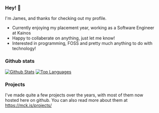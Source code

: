 ### Hey! 👋

I'm James, and thanks for checking out my profile.

- Currently enjoying my placement year, working as a Software Engineer at Kainos
- Happy to collaberate on anything, just let me know!
- Interested in programming, FOSS and pretty much anything to do with technology!

### Github stats

[![Github Stats](https://github-readme-stats.vercel.app/api?username=James-McK&show_icons=true&count_private=true&bg_color=1e2030&text_color=cad3f5&icon_color=c6a0f6&title_color=8aadf4&hide_rank=true&hide=contribs)](https://github.com/anuraghazra/github-readme-stats)
[![Top Languages](https://github-readme-stats.vercel.app/api/top-langs/?username=james-mck&layout=compact&bg_color=1e2030&text_color=cad3f5&icon_color=c6a0f6&title_color=8aadf4)](https://github.com/anuraghazra/github-readme-stats)

### Projects

I've made quite a few projects over the years, with most of them now hosted here on github.
You can also read more about them at https://mck.is/projects/
